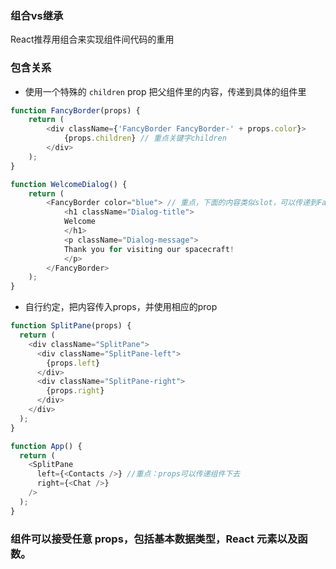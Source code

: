### 组合vs继承
React推荐用组合来实现组件间代码的重用
### 包含关系

- 使用一个特殊的 `children` prop 把父组件里的内容，传递到具体的组件里
```js
function FancyBorder(props) {
    return (
        <div className={'FancyBorder FancyBorder-' + props.color}>
            {props.children} // 重点关键字children
        </div>
    );
}

function WelcomeDialog() {
    return (
        <FancyBorder color="blue"> // 重点，下面的内容类似slot，可以传递到FancyBorder组件里
            <h1 className="Dialog-title">
            Welcome
            </h1>
            <p className="Dialog-message">
            Thank you for visiting our spacecraft!
            </p>
        </FancyBorder>
    );
}


```
- 自行约定，把内容传入props，并使用相应的prop
```js
function SplitPane(props) {
  return (
    <div className="SplitPane">
      <div className="SplitPane-left">
        {props.left}
      </div>
      <div className="SplitPane-right">
        {props.right}
      </div>
    </div>
  );
}

function App() {
  return (
    <SplitPane
      left={<Contacts />} //重点：props可以传递组件下去
      right={<Chat />}
    />
  );
}
```
### 组件可以接受任意 props，包括基本数据类型，React 元素以及函数。